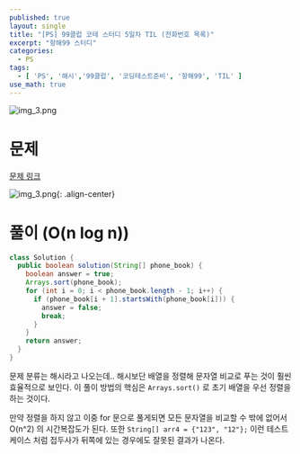 ```yaml
---
published: true
layout: single
title: "[PS] 99클럽 코테 스터디 5일차 TIL (전화번호 목록)"
excerpt: "항해99 스터디"
categories:
  - PS
tags:
  - [ 'PS', '해시','99클럽', '코딩테스트준비', '항해99', 'TIL' ]
use_math: true
---
```


![img_3.png](https://zhtmr.github.io/static-files-for-posting/20240722/99club_TIL_thumbnail/%EA%B8%B0%EB%B3%B8%ED%98%951_java.png?raw=true)

# 문제

[문제 링크](https://school.programmers.co.kr/learn/courses/30/lessons/42577)

![img_3.png](https://zhtmr.github.io/static-files-for-posting/20240726/ex.png?raw=true){: .align-center}

# 풀이 (O(n log n))

```java
class Solution {
  public boolean solution(String[] phone_book) {
    boolean answer = true;
    Arrays.sort(phone_book);
    for (int i = 0; i < phone_book.length - 1; i++) {
      if (phone_book[i + 1].startsWith(phone_book[i])) {
        answer = false;
        break;
      }
    }
    return answer;
  }
}
```
문제 분류는 해시라고 나오는데.. 해시보단 배열을 정렬해 문자열 비교로 푸는 것이 훨씬 효율적으로 보인다.
이 풀이 방법의 핵심은 `Arrays.sort()` 로 초기 배열을 우선 정렬을 하는 것이다. 

만약 정렬을 하지 않고 이중 for 문으로 풀게되면 모든 문자열을 비교할 수 밖에 없어서 O(n^2) 의 시간복잡도가 된다.
또한 `String[] arr4 = {"123", "12"};` 이런 테스트 케이스 처럼 접두사가 뒤쪽에 있는 경우에도 잘못된 결과가 나온다.

